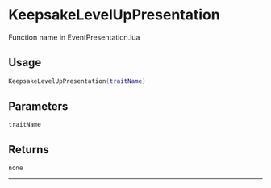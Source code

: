 # KeepsakeLevelUpPresentation
Function name in EventPresentation.lua
## Usage
```lua
KeepsakeLevelUpPresentation(traitName)
```
## Parameters
`traitName`
## Returns
`none`

---